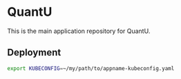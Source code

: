 # QuantU

This is the main application repository for QuantU.

## Deployment

```bash
export KUBECONFIG=~/my/path/to/appname-kubeconfig.yaml
```
